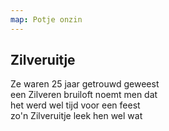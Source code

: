 ```yaml
---
map: Potje onzin
---
```


## Zilveruitje

Ze waren 25 jaar getrouwd geweest \
een Zilveren bruiloft noemt men dat \
het werd wel tijd voor een feest \
zo'n Zilveruitje leek hen wel wat
